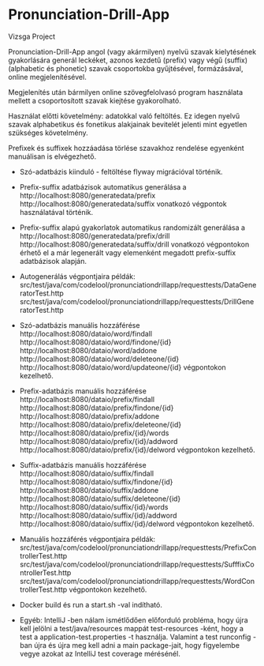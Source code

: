 # Pronunciation-Drill-App
Vizsga Project

Pronunciation-Drill-App angol (vagy akármilyen) nyelvü szavak kielytésének
gyakorlására generál leckéket, azonos kezdetű (prefix) vagy végű (suffix) (alphabetic és phonetic)
szavak csoportokba gyűjtésével, formázásával, online megjelenítésével.

Megjelenítés után bármilyen online szövegfelolvasó program használata mellett
a csoportosított szavak kiejtése gyakorolható.

Használat előtti követelmény: adatokkal való feltöltés.
Ez idegen nyelvű szavak alphabetikus és fonetikus alakjainak bevitelét jelenti
mint egyetlen szükséges követelmény.

Prefixek és suffixek hozzáadása törlése szavakhoz rendelése egyenként manuálisan is elvégezhető.

- Szó-adatbázis kiinduló - feltöltése flyway migrációval történik.

- Prefix-suffix adatbázisok automatikus generálása a
        http://localhost:8080/generatedata/prefix
        http://localhost:8080/generatedata/suffix
  vonatkozó végpontok használatával történik.
  
- Prefix-suffix alapú gyakorlatok automatikus randomizált generálása a
        http://localhost:8080/generatedata/prefix/drill
        http://localhost:8080/generatedata/suffix/drill
  vonatkozó végpontokon érhető el a már legenerált
  vagy elemenként megadott prefix-suffix adatbázisok alapján.

- Autogenerálás végpontjaira példák:
        src/test/java/com/codelool/pronunciationdrillapp/requesttests/DataGeneratorTest.http
        src/test/java/com/codelool/pronunciationdrillapp/requesttests/DrillGeneratorTest.http

- Szó-adatbázis manuális hozzáférése
        http://localhost:8080/dataio/word/findall
        http://localhost:8080/dataio/word/findone/{id}
        http://localhost:8080/dataio/word/addone
        http://localhost:8080/dataio/word/deleteone/{id}
        http://localhost:8080/dataio/word/updateone/{id}
  végpontokon kezelhető.

- Prefix-adatbázis manuális hozzáférése  
        http://localhost:8080/dataio/prefix/findall
        http://localhost:8080/dataio/prefix/findone/{id}
        http://localhost:8080/dataio/prefix/addone
        http://localhost:8080/dataio/prefix/deleteone/{id}
        http://localhost:8080/dataio/prefix/{id}/words
        http://localhost:8080/dataio/prefix/{id}/addword
        http://localhost:8080/dataio/prefix/{id}/delword
  végpontokon kezelhető.
  
- Suffix-adatbázis manuális hozzáférése
        http://localhost:8080/dataio/suffix/findall
        http://localhost:8080/dataio/suffix/findone/{id}
        http://localhost:8080/dataio/suffix/addone
        http://localhost:8080/dataio/suffix/deleteone/{id}
        http://localhost:8080/dataio/suffix/{id}/words
        http://localhost:8080/dataio/suffix/{id}/addword
        http://localhost:8080/dataio/suffix/{id}/delword
  végpontokon kezelhető.

- Manuális hozzáférés végpontjaira példák:
        src/test/java/com/codelool/pronunciationdrillapp/requesttests/PrefixControllerTest.http
        src/test/java/com/codelool/pronunciationdrillapp/requesttests/SufffixControllerTest.http
        src/test/java/com/codelool/pronunciationdrillapp/requesttests/WordControllerTest.http
  végpontokon kezelhető.

- Docker build és run a start.sh -val indítható.

- Egyéb:
  IntelliJ -ben nálam ismétlődően előforduló probléma, hogy újra kell jelölni
  a test/java/resources mappát test-resources -ként, hogy a test a application-test.properties -t használja.
  Valamint a test runconfig -ban újra és újra meg kell adni a main package-jait,
  hogy figyelembe vegye azokat az IntelliJ test coverage mérésénél.   

